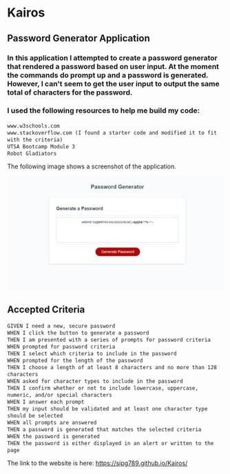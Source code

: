 # Kairos
## Password Generator Application 

### In this application I attempted to create a password generator that rendered a password based on user input. At the moment the commands do prompt up and a password is generated. However, I can't seem to get the user input to output the same total of characters for the password. 

### I used the following resources to help me build my code:
```
www.w3schools.com
www.stackoverflow.com (I found a starter code and modified it to fit with the criteria)
UTSA Bootcamp Module 3
Robot Gladiators
```

The following image shows a screenshot of the application. 

![screenshot](./assets/web-sample.png)

## Accepted Criteria 

```
GIVEN I need a new, secure password
WHEN I click the button to generate a password
THEN I am presented with a series of prompts for password criteria
WHEN prompted for password criteria
THEN I select which criteria to include in the password
WHEN prompted for the length of the password
THEN I choose a length of at least 8 characters and no more than 128 characters
WHEN asked for character types to include in the password
THEN I confirm whether or not to include lowercase, uppercase, numeric, and/or special characters
WHEN I answer each prompt
THEN my input should be validated and at least one character type should be selected
WHEN all prompts are answered
THEN a password is generated that matches the selected criteria
WHEN the password is generated
THEN the password is either displayed in an alert or written to the page
```

The link to the website is here: https://sipg789.github.io/Kairos/ 
